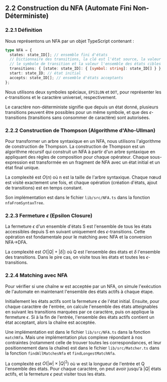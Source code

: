 ## 2.2 Construction du NFA (Automate Fini Non-Déterministe)

### 2.2.1 Définition

Nous représentons un NFA par un objet TypeScript contenant :

```typescript
type NFA = {
  states: state_ID[]; // ensemble fini d'états
  // Dictionnaire des transitions, la clé est l'état source, la valeur est un dictionnaire avec la clé
  // le symbole de transition et la valeur l'ensemble des états cibles
  transitions: { [state: state_ID]: { [symbol: string]: state_ID[] } };
  start: state_ID; // état initial
  accepts: state_ID[]; // ensemble d'états acceptants
};
```

Nous utilisons deux symboles spéciaux, `EPSILON` et `DOT`, pour représenter les $\epsilon$-transitions et le caractère universel, respectivement.

Le caractère non-déterministe signifie que depuis un état donné, plusieurs transitions peuvent être possibles pour un même symbole, et que des $\epsilon$-transitions (transitions sans consommer de caractère) sont autorisées.

### 2.2.2 Construction de Thompson (Algorithme d'Aho-Ullman)

Pour transformer un arbre syntaxique en un NFA, nous utilisons l'algorithme de construction de Thompson. La construction de Thompson est un algorithme récursif qui construit un NFA à partir d'un arbre syntaxique en appliquant des règles de composition pour chaque opérateur. Chaque sous-expression est transformée en un fragment de NFA avec un état initial et un état final unique.

La complexité est $O(n)$ où n est la taille de l'arbre syntaxique. Chaque nœud est visité exactement une fois, et chaque opération (création d'états, ajout de transitions) est en temps constant.

Son implémentation est dans le fichier `lib/src/NFA.ts` dans la fonction `nfaFromSyntaxTree`.

### 2.2.3 Fermeture $\epsilon$ (Epsilon Closure)

La fermeture $\epsilon$ d'un ensemble d'états S est l'ensemble de tous les états accessibles depuis S en suivant uniquement des $\epsilon$-transitions. Cette opération est fondamentale pour le matching avec NFA et la conversion NFA->DFA.

La complexité est $O(|Q| + |\delta|)$ où Q est l'ensemble des états et $\delta$ l'ensemble des transitions. Dans le pire cas, on visite tous les états et toutes les $\epsilon$-transitions.

### 2.2.4 Matching avec NFA

Pour vérifier si une chaîne w est acceptée par un NFA, on simule l'exécution de l'automate en maintenant l'ensemble des états actifs à chaque étape.

Initiallement les états actifs sont la fermeture $\epsilon$ de l'état initial. Ensuite, pour chaque caractère de l'entrée, on calcule l'ensemble des états atteignables en suivant les transitions marquées par ce caractère, puis on applique la fermeture $\epsilon$. Si à la fin de l'entrée, l'ensemble des états actifs contient un état acceptant, alors la chaîne est acceptée.

Une implémentation est dans le fichier `lib/src/NFA.ts` dans la fonction `matchNfa`. Mais une implémentation plus complexe répondant à nos contraintes (notamment celle de trouver toutes les correspondances, et leur positionnement dans la chaîne) est dans le fichier `lib/src/Matcher.ts` dans la fonction `findAllMatchesNfa` et `findLongestMatchNfa`.

La complexité est $O(|w| \times |Q|^2)$ où w est la longueur de l'entrée et Q l'ensemble des états. Pour chaque caractère, on peut avoir jusqu'à $|Q|$ états actifs, et la fermeture $\epsilon$ peut visiter tous les états.
